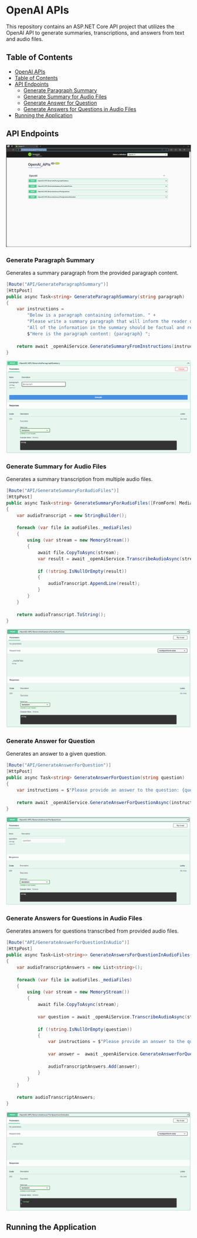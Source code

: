 # OpenAI APIs

This repository contains an ASP.NET Core API project that utilizes the OpenAI API to generate summaries, transcriptions, and answers from text and audio files.

## Table of Contents

- [OpenAI APIs](#openai-apis)
- [Table of Contents](#table-of-contents)
- [API Endpoints](#api-endpoints)
  - [Generate Paragraph Summary](#generate-paragraph-summary)
  - [Generate Summary for Audio Files](#generate-summary-for-audio-files)
  - [Generate Answer for Question](#generate-answer-for-question)
  - [Generate Answers for Questions in Audio Files](#generate-answers-for-questions-in-audio-files)
- [Running the Application](#running-the-application)

## API Endpoints
![Application Interface](https://github.com/HamidNaser/OpenAI_APIs/blob/main/AllAPIs.png)

### Generate Paragraph Summary

Generates a summary paragraph from the provided paragraph content.

```csharp
[Route("API/GenerateParagraphSummary")]
[HttpPost]
public async Task<string> GenerateParagraphSummary(string paragraph)
{
    var instructions =
        "Below is a paragraph containing information. " +
        "Please write a summary paragraph that will inform the reader of the important information in the paragraph. " +
        "All of the information in the summary should be factual and relevant. " +
        $"Here is the paragraph content: {paragraph} ";

    return await _openAiService.GenerateSummaryFromInstructions(instructions);
}
```
![Application Interface](https://github.com/HamidNaser/OpenAI_APIs/blob/main/GenerateParagraphSummary.png)

### Generate Summary for Audio Files

Generates a summary transcription from multiple audio files.

```csharp
[Route("API/GenerateSummaryForAudioFiles")]
[HttpPost]
public async Task<string> GenerateSummaryForAudioFiles([FromForm] MediaFiles audioFiles)
{
    var audioTranscript = new StringBuilder();

    foreach (var file in audioFiles._mediaFiles)
    {
        using (var stream = new MemoryStream())
        {
            await file.CopyToAsync(stream);
            var result = await _openAiService.TranscribeAudioAsync(stream.ToArray());

            if (!string.IsNullOrEmpty(result))
            {
                audioTranscript.AppendLine(result);
            }
        }
    }

    return audioTranscript.ToString();
}
```
![Application Interface](https://github.com/HamidNaser/OpenAI_APIs/blob/main/GenerateSummaryForAudioFiles.png)

### Generate Answer for Question

Generates an answer to a given question.

```csharp
[Route("API/GenerateAnswerForQuestion")]
[HttpPost]
public async Task<string> GenerateAnswerForQuestion(string question)
{
    var instructions = $"Please provide an answer to the question: {question}";

    return await _openAiService.GenerateAnswerForQuestionAsync(instructions);
}
```
![Application Interface](https://github.com/HamidNaser/OpenAI_APIs/blob/main/GenerateAnswerForQuestion.png)

### Generate Answers for Questions in Audio Files

Generates answers for questions transcribed from provided audio files.

```csharp
[Route("API/GenerateAnswerForQuestionInAudio")]
[HttpPost]
public async Task<List<string>> GenerateAnswersForQuestionInAudioFiles([FromForm] MediaFiles audioFiles)
{
    var audioTranscriptAnswers = new List<string>();

    foreach (var file in audioFiles._mediaFiles)
    {
        using (var stream = new MemoryStream())
        {
            await file.CopyToAsync(stream);

            var question = await _openAiService.TranscribeAudioAsync(stream.ToArray());

            if (!string.IsNullOrEmpty(question))
            {
                var instructions = $"Please provide an answer to the question: {question}";

                var answer =  await _openAiService.GenerateAnswerForQuestionAsync(instructions);

                audioTranscriptAnswers.Add(answer);
            }
        }
    }

    return audioTranscriptAnswers;
}
```
![Application Interface](https://github.com/HamidNaser/OpenAI_APIs/blob/main/GenerateAnswersForQuestionInAudioFiles.png)

## Running the Application


